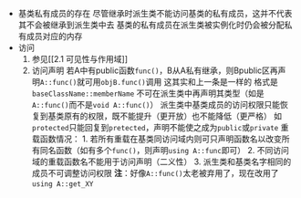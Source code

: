 - 基类私有成员的存在
	尽管继承时派生类不能访问基类的私有成员，这并不代表其不会被继承到派生类中去
	基类的私有成员在派生类被实例化时仍会被分配私有成员对应的内存
- 访问
	1. 参见[[2.1 可见性与作用域]]
	2. 访问声明
		若A中有public函数`func()`，B从A私有继承，则Bpublic区再声明`A::func()`就可用`objB.func()`调用
		这其实和上一条是一样的
		格式是`baseClassName::memberName`
		不可在派生类中再声明其类型（如是`A::func()`而不是`void A::func()`）
		派生类中基类成员的访问权限只能恢复到基类原有的权限，既不能提升（更开放）也不能降低（更严格）
			如`protected`只能回复到`pretected`，声明不能使之成为`public`或`private`
		重载函数情况：
			1.  若所有重载在基类同访问域内则可只声明函数名以改变所有同名函数（如有多个`func()`，则声明`using A::func`即可）
			2. 不同访问域的重载函数名不能用于访问声明（二义性）
			3. 派生类和基类名字相同的成员不可调整访问权限
		**注**：好像`A::func()`太老被弃用了，现在改用了`using A::get_XY`